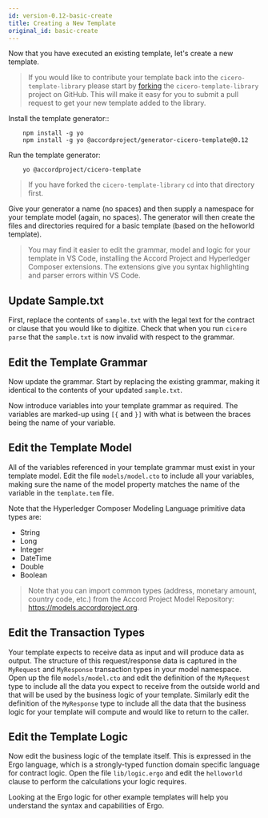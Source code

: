 ```yaml
---
id: version-0.12-basic-create
title: Creating a New Template
original_id: basic-create
---
```


Now that you have executed an existing template, let's create a new template.

> If you would like to contribute your template back into the `cicero-template-library` please start by [forking](https://help.github.com/articles/fork-a-repo/) the `cicero-template-library` project on GitHub. This will make it easy for you to submit a pull request to get your new template added to the library.

Install the template generator::

```
    npm install -g yo
    npm install -g yo @accordproject/generator-cicero-template@0.12
```

Run the template generator:

```
    yo @accordproject/cicero-template
```

> If you have forked the `cicero-template-library` `cd` into that directory first.

Give your generator a name (no spaces) and then supply a namespace for your template model (again,
no spaces). The generator will then create the files and directories required for a basic template
(based on the helloworld template).

> You may find it easier to edit the grammar, model and logic for your template in VS Code, installing the Accord Project and Hyperledger Composer extensions. The extensions give you syntax highlighting and parser errors within VS Code.

## Update Sample.txt

First, replace the contents of `sample.txt` with the legal text for the contract or clause that you would like to digitize.
Check that when you run `cicero parse` that the `sample.txt` is now invalid with respect to the grammar.

## Edit the Template Grammar

Now update the grammar. Start by replacing the existing grammar, making it identical to the contents of your updated `sample.txt`.

Now introduce variables into your template grammar as required. The variables are marked-up using `[{` and `}]`
with what is between the braces being the name of your variable.

## Edit the Template Model

All of the variables referenced in your template grammar must exist in your template model. Edit
the file `models/model.cto` to include all your variables, making sure the name of the model property matches the name
of the variable in the `template.tem` file.

Note that the Hyperledger Composer Modeling Language primitive data types are:

- String
- Long
- Integer
- DateTime
- Double
- Boolean

> Note that you can import common types (address, monetary amount, country code, etc.) from the Accord Project Model Repository: https://models.accordproject.org.

## Edit the Transaction Types

Your template expects to receive data as input and will produce data as output. The structure of
this request/response data is captured in the `MyRequest` and `MyResponse` transaction types in your model
namespace. Open up the file `models/model.cto` and edit the definition of the `MyRequest` type to
include all the data you expect to receive from the outside world and that will be used by the
business logic of your template. Similarly edit the definition of the `MyResponse` type to include
all the data that the business logic for your template will compute and would like to return to the
caller.

## Edit the Template Logic

Now edit the business logic of the template itself. This is expressed in the Ergo language, which is a strongly-typed function domain specific language for contract logic. Open the file `lib/logic.ergo`
and edit the `helloworld` clause to perform the calculations your logic requires.

Looking at the Ergo logic for other example templates will help you understand the syntax and capabilities of Ergo.

